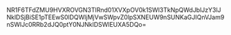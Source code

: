 NR1F6TFdZMU9HVXROVGN3TlRnd01XVXpOV0k1SWl3TkNpQWdJblJzY3lJNklDSjBiSE1pTEEwS0lDQWljMjVwSWpvZ0lpSXNEUW9nSUNKaGJIQnVJam9nSWlJc0RRb2dJQ0ptY0NJNklDSWlEUXA5DQo=
